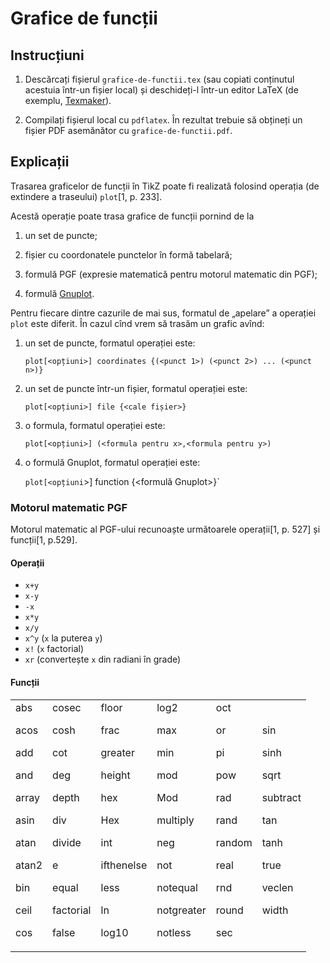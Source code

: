 Grafice de funcții
==================

Instrucțiuni
------------

1. Descărcați fișierul `grafice-de-functii.tex` (sau copiati conținutul acestuia într-un fișier local) și deschideți-l într-un editor LaTeX (de exemplu, [Texmaker](https://github.com/vundicind/grafice-in-latex-cu-pgf-tikz-atelier#editoare-latex)).

2. Compilați fișierul local cu `pdflatex`. În rezultat trebuie să obțineți un fișier PDF asemănător cu `grafice-de-functii.pdf`.

Explicații
----------

Trasarea graficelor de funcții în TikZ poate fi realizată folosind operația (de extindere a traseului) `plot`[1, p. 233].

Acestă operație poate trasa grafice de funcții pornind de la 

1. un set de puncte;

2. fișier cu coordonatele punctelor în formă tabelară;

3. formulă PGF (expresie matematică pentru motorul matematic din PGF);

4. formulă [Gnuplot](http://gnuplot.info/).

Pentru fiecare dintre cazurile de mai sus, formatul de „apelare” a operației `plot` este diferit. 
În cazul cînd vrem să trasăm un grafic avînd: 

1.  un set de puncte, formatul operației este:

    `plot[<opțiuni>] coordinates {(<punct 1>) (<punct 2>) ... (<punct n>)}`

2. un set de puncte într-un fișier, formatul operației este:

    `plot[<opțiuni>] file {<cale fișier>}`

3. o formula, formatul operației este:

    `plot[<opțiuni>] (<formula pentru x>,<formula pentru y>)`

4. o formulă Gnuplot, formatul operației este:

    `plot[<opțiuni`>] function {<formulă Gnuplot>}`

### Motorul matematic PGF

Motorul matematic al PGF-ului recunoaște următoarele operații[1, p. 527] și funcții[1, p.529].

#### Operații

* `x+y`
* `x-y`
* `-x` 
* `x*y`
* `x/y`
* `x^y` (`x` la puterea `y`) 
* `x!` (`x` factorial) 
* `xr` (convertește `x` din radiani în grade)

#### Funcții

<table>
<tr>
<td>
abs

acos

add

and

array

asin

atan

atan2

bin

ceil

cos
</td>
<td>
cosec

cosh

cot

deg

depth

div

divide

e

equal

factorial

false
</td>
<td>
floor

frac

greater

height

hex

Hex

int

ifthenelse

less

ln

log10
</td>
<td>
log2

max

min

mod

Mod

multiply

neg

not

notequal

notgreater

notless
</td>
<td>
oct

or

pi

pow

rad

rand

random

real

rnd

round

sec
</td>
<td>
sin

sinh

sqrt

subtract

tan

tanh

true

veclen

width
</td>
</tr>
</table>
